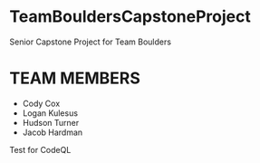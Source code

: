 # TeamBouldersCapstoneProject
Senior Capstone Project for Team Boulders

TEAM MEMBERS
=====================================
- Cody Cox
- Logan Kulesus
- Hudson Turner
- Jacob Hardman

Test for CodeQL
